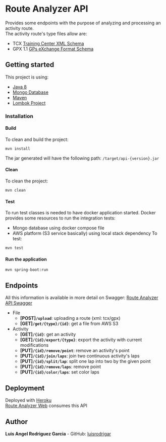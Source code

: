 # Route Analyzer API
Provides some endpoints with the purpose of analyzing and processing an activity route.<br />
The activity route's type files allow are:
- TCX [Training Center XML Schema](https://www8.garmin.com/xmlschemas/TrainingCenterDatabasev2.xsd)
- GPX 1.1 [GPs eXchange Format Schema](https://www.topografix.com/GPX/1/1/gpx.xsd)
## Getting started
This project is using:
 - [Java 8](https://www.java.com/es/download/)
 - [Mongo Database](https://docs.mongodb.com/manual/administration/install-community/)
 - [Maven](http://maven.apache.org/download.cgi)
 - [Lombok Project](https://projectlombok.org)
### Installation
#### Build
To clean and build the project: 
```
mvn install
```
The jar generated will have the following path: `/target/api-{version}.jar`
#### Clean
To clean the project: 
```
mvn clean
```
#### Test
To run test classes is needed to have docker application started. 
Docker provides some resources to run the integration tests:
- Mongo database using docker compose file
- AWS platform (S3 service basically) using local stack dependency 
To test:
```
mvn test
```
#### Run the application
```
mvn spring-boot:run
```
## Endpoints
All this information is available in more detail on Swagger: [Route Analyzer API Swagger](https://route-analyzer-api.herokuapp.com/swagger-ui.html)
- File
  - **[POST]`/upload`**: uploading a route (xml: tcx/gpx)
  - **[GET]`/get/{type}/{id}`**: get a file from AWS S3
- Activity
  - **[GET]`/{id}`**: get an activity
  - **[GET]`/{id}/export/{type}`**: export the activity with current modifications
  - **[PUT]`/{id}/remove/point`**: remove an activity's point
  - **[PUT]`/{id}/join/laps`**: join two continuous activity's laps
  - **[PUT]`/{id}/split/lap`**: split one lap into two by the given point
  - **[PUT]`/{id}/remove/laps`**: remove point
  - **[PUT]`/{id}/color/laps`**: set color laps
## Deployment
Deployed with [Heroku](www.heroku.com)<br />
[Route Analyzer Web](https://routeanalyzer.herokuapp.com/) consumes this API
## Author
**Luis Angel Rodriguez Garcia** - GitHub: [luisrodrigar](https://github.com/luisrodrigar)
